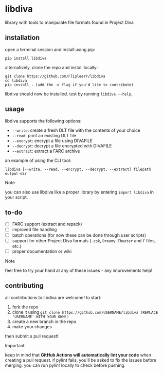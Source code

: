 # libdiva
library with tools to manipulate file formats found in Project Diva

## installation
open a terminal session and install using pip:

`pip install libdiva`

alternatively, clone the repo and install locally:

```
git clone https://github.com/Flipleerr/libdiva
cd libdiva
pip install . (add the -e flag if you'd like to contribute)
```

libdiva should now be installed. test by running `libdiva --help`.

## usage
libdiva supports the following options:

- `--write`: create a fresh DLT file with the contents of your choice
- `--read`: print an existing DLT file
- `--encrypt`: encrypt a file using DIVAFILE
- `--decrypt`: decrypt a file encrypted with DIVAFILE
- `--extract`: extract a FARC archive

an example of using the CLI tool:

`libdiva [--write, --read, --encrypt, --decrypt, --extract] filepath output-dir`

>[!NOTE]
>you can also use libdiva like a proper library by entering `import libdiva` in your script.

## to-do
- [ ] FARC support (extract and repack)
- [ ] improved file handling
- [ ] batch operations (for now these can be done through user scripts)
- [ ] support for other Project Diva formats (`.cpk`, `Dreamy Theater` and `F` files, etc.)
- [ ] proper documentation or wiki

> [!NOTE]
> feel free to try your hand at any of these issues - any improvements help!

## contributing
all contributions to libdiva are welcome! to start:
1. fork the repo
2. clone it using `git clone https://github.com/USERNAME/libdiva (REPLACE 'USERNAME' WITH YOUR OWN!)`
3. create a new branch in the repo
4. make your changes

then submit a pull request!

> [!IMPORTANT]
> keep in mind that **GitHub Actions will automatically lint your code** when creating a pull request. if pylint fails, you'll be asked to fix the issues before merging. you can run pylint locally to check before pushing.
